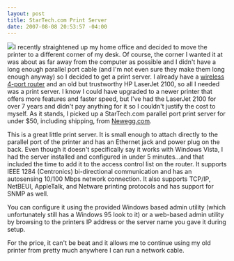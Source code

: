 ```yaml
---
layout: post
title: StarTech.com Print Server
date: 2007-08-08 20:53:57 -04:00
---
```


[![](http://www.startech.com/Share/Gallery/Small/pm1115p.small.jpg)](javascript:popUp('PhotoGallery.aspx?ProductID=pm1115p'))I recently straightened up my home office and decided to move the printer to a different corner of my desk. Of course, the corner I wanted it at was about as far away from the computer as possible and I didn't have a long enough parallel port cable (and I'm not even sure they make them long enough anyway) so I decided to get a print server. I already have a [wireless 4-port router](http://geekswithblogs.net/sdorman/archive/2007/02/16/106536.aspx) and an old but trustworthy HP LaserJet 2100, so all I needed was a print server. I know I could have upgraded to a newer printer that offers more features and faster speed, but I've had the LaserJet 2100 for over 7 years and didn't pay anything for it so I couldn't justify the cost to myself. As it stands, I picked up a StarTech.com parallel port print server for under $50, including shipping, from [Newegg.com](http://www.newegg.com/Product/Product.aspx?Item=N82E16833114008).

This is a great little print server. It is small enough to attach directly to the parallel port of the printer and has an Ethernet jack and power plug on the back. Even though it doesn't specifically say it works with Windows Vista, I had the server installed and configured in under 5 minutes...and that included the time to add it to the access control list on the router. It supports IEEE 1284 (Centronics) bi-directional communication and has an autosensing 10/100 Mbps network connection. It also supports TCP/IP, NetBEUI, AppleTalk, and Netware printing protocols and has support for SNMP as well.

You can configure it using the provided Windows based admin utility (which unfortunately still has a Windows 95 look to it) or a web-based admin utility by browsing to the printers IP address or the server name you gave it during setup.

For the price, it can't be beat and it allows me to continue using my old printer from pretty much anywhere I can run a network cable.
